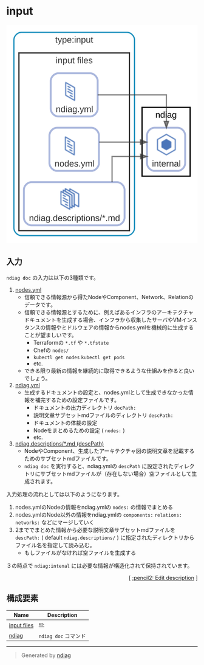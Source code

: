 # input

![diagram](diagram-input.svg)

## 入力

`ndiag doc` の入力は以下の3種類です。

1. [nodes.yml](/sample/3-tier/input/nodes.yml)
    - 信頼できる情報源から得たNodeやComponent、Network、Relationのデータです。
    - 信頼できる情報源とするために、例えばあるインフラのアーキテクチャドキュメントを生成する場合、インフラから収集したサーバやVMインスタンスの情報やミドルウェアの情報からnodes.ymlを機械的に生成することが望ましいです。
        - Terraformの `*.tf` や `*.tfstate`
        - Chefの `nodes/`
        - `kubectl get nodes` `kubectl get pods`
        - etc.
    - できる限り最新の情報を継続的に取得できるような仕組みを作ると良いでしょう。
2. [ndiag.yml](/sample/3-tier/input/ndiag.yml)
    - 生成するドキュメントの設定と、nodes.ymlとして生成できなかった情報を補完するための設定ファイルです。
        - ドキュメントの出力ディレクトリ `docPath:`
        - 説明文章サブセットmdファイルのディレクトリ `descPath:`
        - ドキュメントの体裁の設定
        - Nodeをまとめるための設定 ( `nodes:` )
        - etc.
3. [ndiag.descriptions/*.md (descPath)](/sample/3-tier/input/ndiag.descriptions)
    - NodeやComponent、生成したアーキテクチャ図の説明文章を記載するためのサブセットmdファイルです。
    - `ndiag doc` を実行すると、ndiag.ymlの `descPath` に設定されたディレクトリにサブセットmdファイルが（存在しない場合）空ファイルとして生成されます。

入力処理の流れとしては以下のようになります。

1. nodes.ymlのNodeの情報をndiag.ymlの `nodes:` の情報でまとめる
2. nodes.ymlのNode以外の情報をndiag.ymlの `components:` `relations:` `networks:` などにマージしていく
3. 2まででまとめた情報から必要な説明文章サブセットmdファイルを `descPath:` ( default `ndiag.descriptions/` ) に指定されたディレクトリからファイル名を指定して読み込む。
    - もしファイルがなければ空ファイルを生成する

３の時点で `ndiag:intenal` には必要な情報が構造化されて保持されています。


<p align="right">
  [ <a href="../ndiag.descriptions.ja/_diagram-input.md">:pencil2: Edit description</a> ]
<p>



## 構成要素

| Name | Description |
| --- | --- |
| [input files](node-input_files.md) | <a href="../ndiag.descriptions.ja/_node-input_files.md">:pencil2:</a> |
| [ndiag](node-ndiag.md) | `ndiag doc` コマンド |


---

> Generated by [ndiag](https://github.com/k1LoW/ndiag)
